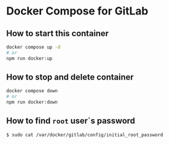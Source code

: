 # Docker Compose for GitLab

## How to start this container

```bash
docker compose up -d
# or
npm run docker:up
```

## How to stop and delete container

```bash
docker compose down
# or
npm run docker:down
```

## How to find `root` user`s password

```bash
$ sudo cat /var/docker/gitlab/config/initial_root_password
```
